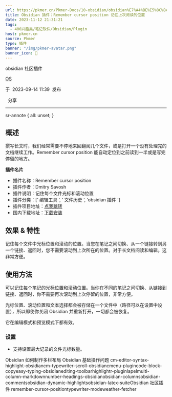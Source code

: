 ```yaml
---
url: https://pkmer.cn/Pkmer-Docs/10-obsidian/obsidian%E7%A4%BE%E5%8C%BA%E6%8F%92%E4%BB%B6/remember-cursor-position/
title: Obsidian 插件：Remember cursor position 记住上次阅读的位置
date: 2023-11-12 21:31:21
tags:
  - 400兴趣类/笔记软件/Obsidian/Plugin
host: pkmer.cn
source: Pkmer
type: 插件
banner: "/img/pkmer-avatar.png"
banner_icon: 🔖
---
```

<div class="menu-toggle"> <SidebarToggle client:idle ></SidebarToggle> </div>

obsidian 社区插件

[OS](https://pkmer.cn/authors/os)

于  2023-09-14 11:39  发布

  分享

* * *

sr-annote { all: unset; }

## 概述

撰写长文时，我们经常需要不停地来回翻阅几个文件，或是打开一个没有处理完的文档继续工作。Remember cursor position 能自动定位到之前读到一半或是写完停留的地方。

**插件名片**

*   插件名称：Remember cursor position
*   插件作者：Dmitry Savosh
*   插件说明：记住每个文件光标和滚动位置
*   插件分类：[’ 编辑工具 ’, ’ 文件历史 ’, ‘obsidian 插件 ‘]
*   插件项目地址：[点我跳转](https://github.com/dy-sh/obsidian-remember-cursor-position)
*   国内下载地址：[下载安装](https://pkmer.cn/products/plugin/pluginMarket/?remember-cursor-position)

## 效果 & 特性

记住每个文件中光标位置和滚动的位置。当您在笔记之间切换、从一个链接转到另一个链接、返回时，您不需要滚动到上次所在的位置。对于长文档阅读和编辑。这非常方便。

## 使用方法

可以记住每个笔记的光标位置和滚动位置。当你在不同的笔记之间切换、从链接到链接、返回时，你不需要再次滚动到上次停留的位置，非常方便。

光标位置、滚动位置和文本选择都会被存储在一个文件中（路径可以在设置中设置），所以即使你关闭 Obsidian 并重新打开，一切都会被恢复。

它在编辑模式和预览模式下都有效。

### 设置

*   支持设置最大记录的文件光标数量。

Obsidian 如何制作多栏布局 Obsidian 基础操作问题 cm-editor-syntax-highlight-obsidiancm-typewriter-scroll-obsidiancmenu-plugincode-block-copyeasy-typing-obsidianediting-toolbarhighlightr-pluginlapelmulti-column-markdownnumber-headings-obsidianobsidian-columnsobsidian-commentsobsidian-dynamic-highlightsobsidian-latex-suiteObsidian 社区插件 remember-cursor-positiontypewriter-modeweather-fetcher